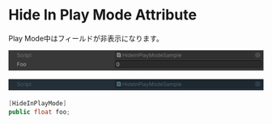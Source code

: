 # Hide In Play Mode Attribute

Play Mode中はフィールドが非表示になります。

![img](../../../images/img-attribute-hide-in-play-mode-editor.png)

![img](../../../images/img-attribute-hide-in-play-mode-player.png)

```cs
[HideInPlayMode]
public float foo;
```
